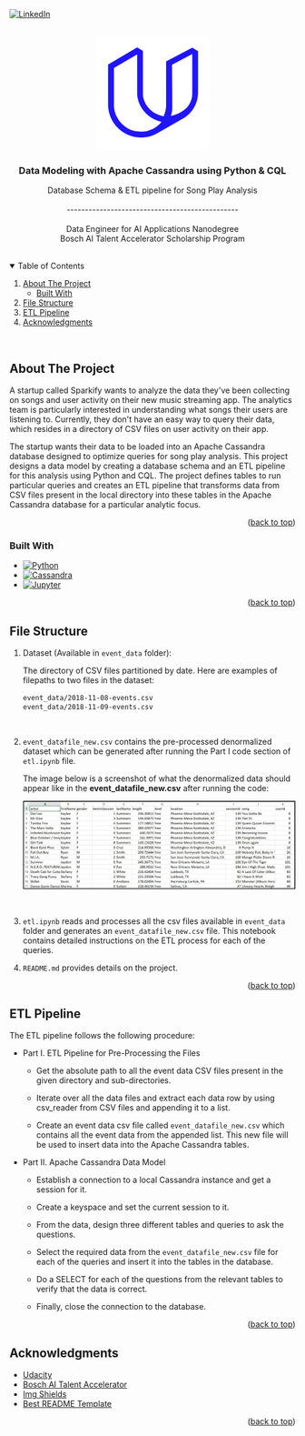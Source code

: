 <div id="top"></div>

[![LinkedIn][linkedin-shield]][linkedin-url]

<!-- PROJECT HEADER -->
<br />
<div align="center">
  <a href="#">
    <img src="images/udacity.svg" alt="Logo" width="200" height="200">
  </a>

  <h3 align="center">Data Modeling with Apache Cassandra using Python & CQL</h3>

  <p align="center">
    Database Schema & ETL pipeline for Song Play Analysis 
    <br />
    <br />
    -----------------------------------------------
    <br />
    <br />
    Data Engineer for AI Applications Nanodegree
    <br />
    Bosch AI Talent Accelerator Scholarship Program
  </p>
</div>

<br />

<!-- TABLE OF CONTENTS -->
<details open>
  <summary>Table of Contents</summary>
  <ol>
    <li>
      <a href="#about-the-project">About The Project</a>
      <ul>
        <li><a href="#built-with">Built With</a></li>
      </ul>
    </li>
    <li><a href="#file-structure">File Structure</a></li>
    <li><a href="#etl-pipeline">ETL Pipeline</a></li>
    <li><a href="#acknowledgments">Acknowledgments</a></li>
  </ol>
</details>

<br/>

<!-- ABOUT THE PROJECT -->

## About The Project

A startup called Sparkify wants to analyze the data they've been collecting on songs and user activity on their new music streaming app. The analytics team is particularly interested in understanding what songs their users are listening to. Currently, they don't have an easy way to query their data, which resides in a directory of CSV files on user activity on their app.

The startup wants their data to be loaded into an Apache Cassandra database designed to optimize queries for song play analysis. This project designs a data model by creating a database schema and an ETL pipeline for this analysis using Python and CQL. The project defines tables to run particular queries and creates an ETL pipeline that transforms data from CSV files present in the local directory into these tables in the Apache Cassandra database for a particular analytic focus.

<p align="right">(<a href="#top">back to top</a>)</p>

### Built With

-   [![Python][python-shield]][python-url]
-   [![Cassandra][cassandra-shield]][cassandra-url]
-   [![Jupyter][jupyter-shield]][jupyter-url]

<p align="right">(<a href="#top">back to top</a>)</p>

<!-- FILE STRUCTURE -->

## File Structure

1.  Dataset (Available in `event_data` folder):

    The directory of CSV files partitioned by date. Here are examples of filepaths to two files in the dataset:

    ```
    event_data/2018-11-08-events.csv
    event_data/2018-11-09-events.csv
    ```

    <br />

2.  `event_datafile_new.csv` contains the pre-processed denormalized dataset which can be generated after running the Part I code section of `etl.ipynb` file.

    The image below is a screenshot of what the denormalized data should appear like in the **event_datafile_new.csv** after running the code:

    ![Event Data][event-dataset]

    <br />

3.  `etl.ipynb` reads and processes all the csv files available in `event_data` folder and generates an `event_datafile_new.csv` file. This notebook contains detailed instructions on the ETL process for each of the queries.

4.  `README.md` provides details on the project.

<p align="right">(<a href="#top">back to top</a>)</p>

## ETL Pipeline

The ETL pipeline follows the following procedure:

-   Part I. ETL Pipeline for Pre-Processing the Files

    -   Get the absolute path to all the event data CSV files present in the given directory and sub-directories.

    -   Iterate over all the data files and extract each data row by using csv_reader from CSV files and appending it to a list.

    -   Create an event data csv file called `event_datafile_new.csv` which contains all the event data from the appended list. This new file will be used to insert data into the Apache Cassandra tables.

-   Part II. Apache Cassandra Data Model

    -   Establish a connection to a local Cassandra instance and get a session for it.

    -   Create a keyspace and set the current session to it.

    -   From the data, design three different tables and queries to ask the questions.

    -   Select the required data from the `event_datafile_new.csv` file for each of the queries and insert it into the tables in the database.

    -   Do a SELECT for each of the questions from the relevant tables to verify that the data is correct.

    -   Finally, close the connection to the database.

<p align="right">(<a href="#top">back to top</a>)</p>

<!-- ACKNOWLEDGMENTS -->

## Acknowledgments

-   [Udacity](https://www.udacity.com/)
-   [Bosch AI Talent Accelerator](https://www.udacity.com/scholarships/bosch-ai-talent-accelerator)
-   [Img Shields](https://shields.io)
-   [Best README Template](https://github.com/othneildrew/Best-README-Template)

<p align="right">(<a href="#top">back to top</a>)</p>

<!-- MARKDOWN LINKS & IMAGES -->
<!-- https://www.markdownguide.org/basic-syntax/#reference-style-links -->

[linkedin-shield]: https://img.shields.io/badge/-LinkedIn-black.svg?style=for-the-badge&logo=linkedin&colorB=555
[python-shield]: https://img.shields.io/badge/Python-3776AB?style=for-the-badge&logo=python&logoColor=white
[cassandra-shield]: https://img.shields.io/badge/cassandra-%231287B1.svg?style=for-the-badge&logo=apache-cassandra&logoColor=white
[jupyter-shield]: https://img.shields.io/badge/Made%20with-Jupyter-orange?style=for-the-badge&logo=Jupyter
[linkedin-url]: https://www.linkedin.com/in/arfat-mateen
[python-url]: https://www.python.org/
[cassandra-url]: https://cassandra.apache.org/
[jupyter-url]: https://jupyter.org/
[event-dataset]: images/image_event_datafile_new.jpg
